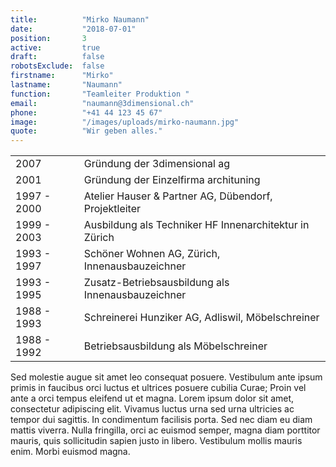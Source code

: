 ```yaml
---
title:          "Mirko Naumann"
date:           "2018-07-01"
position:       3
active:         true
draft:          false
robotsExclude:  false
firstname:      "Mirko"
lastname:       "Naumann"
function:       "Teamleiter Produktion "
email:          "naumann@3dimensional.ch"
phone:          "+41 44 123 45 67"
image:          "/images/uploads/mirko-naumann.jpg"
quote:          "Wir geben alles."
---
```


| | |
| --- | --- |
| 2007 | Gründung der 3dimensional ag |
| 2001 | Gründung der Einzelfirma archituning |
| 1997 - 2000 | Atelier Hauser & Partner AG, Dübendorf, Projektleiter |
| 1999 - 2003 | Ausbildung als Techniker HF Innenarchitektur in Zürich |
| 1993 - 1997 | Schöner Wohnen AG, Zürich, Innenausbauzeichner |
| 1993 - 1995 | Zusatz-Betriebsausbildung als Innenausbauzeichner |
| 1988 - 1993 | Schreinerei Hunziker AG, Adliswil, Möbelschreiner |
| 1988 - 1992 | Betriebsausbildung als Möbelschreiner |

Sed molestie augue sit amet leo consequat posuere. Vestibulum ante ipsum primis in faucibus orci luctus et ultrices posuere cubilia Curae; Proin vel ante a orci tempus eleifend ut et magna. Lorem ipsum dolor sit amet, consectetur adipiscing elit. Vivamus luctus urna sed urna ultricies ac tempor dui sagittis. In condimentum facilisis porta. Sed nec diam eu diam mattis viverra. Nulla fringilla, orci ac euismod semper, magna diam porttitor mauris, quis sollicitudin sapien justo in libero. Vestibulum mollis mauris enim. Morbi euismod magna.